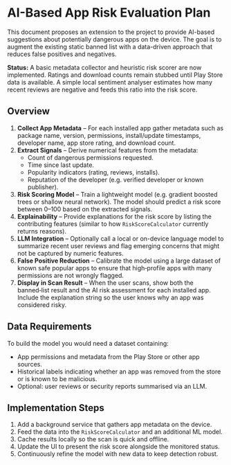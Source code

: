 # AI-Based App Risk Evaluation Plan

This document proposes an extension to the project to provide AI-based suggestions
about potentially dangerous apps on the device. The goal is to augment the
existing static banned list with a data-driven approach that reduces false
positives and negatives.

**Status:** A basic metadata collector and heuristic risk scorer are now
implemented. Ratings and download counts remain stubbed until Play Store data is
available. A simple local sentiment analyser estimates how many recent reviews
are negative and feeds this ratio into the risk score.

## Overview

1. **Collect App Metadata** – For each installed app gather metadata such as
   package name, version, permissions, install/update timestamps, developer
   name, app store rating, and download count.
2. **Extract Signals** – Derive numerical features from the metadata:
   - Count of dangerous permissions requested.
   - Time since last update.
   - Popularity indicators (rating, reviews, installs).
   - Reputation of the developer (e.g. verified developer or known publisher).
3. **Risk Scoring Model** – Train a lightweight model (e.g. gradient boosted
   trees or shallow neural network). The model should predict a risk score
   between 0–100 based on the extracted signals.
4. **Explainability** – Provide explanations for the risk score by listing
   the contributing features (similar to how `RiskScoreCalculator` currently
   returns reasons).
5. **LLM Integration** – Optionally call a local or on-device language model to
   summarize recent user reviews and flag emerging concerns that might not be
   captured by numeric features.
6. **False Positive Reduction** – Calibrate the model using a large dataset of
   known safe popular apps to ensure that high‑profile apps with many
   permissions are not wrongly flagged.
7. **Display in Scan Result** – When the user scans, show both the banned‑list
   result and the AI risk assessment for each installed app. Include the
   explanation string so the user knows why an app was considered risky.

## Data Requirements

To build the model you would need a dataset containing:

- App permissions and metadata from the Play Store or other app sources.
- Historical labels indicating whether an app was removed from the store or is
  known to be malicious.
- Optional: user reviews or security reports summarised via an LLM.

## Implementation Steps

1. Add a background service that gathers app metadata on the device.
2. Feed the data into the `RiskScoreCalculator` and an additional ML model.
3. Cache results locally so the scan is quick and offline.
4. Update the UI to present the risk score alongside the monitored status.
5. Continuously refine the model with new data to keep detection robust.


